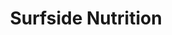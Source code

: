 ---
title: "Surfside Nutrition"
url: /daytona-beach-shores/surfside-nutrition/
shop: nutrition supplements
---